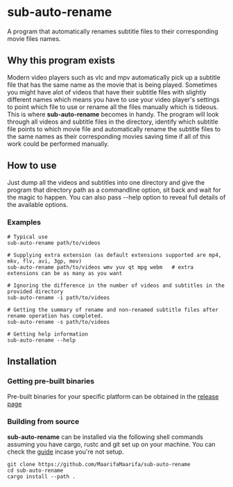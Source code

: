 # sub-auto-rename

A program that automatically renames subtitle files to their corresponding movie files names.

## Why this program exists

Modern video players such as vlc and mpv automatically pick up a subtitle file that has the same name as the movie that is being played. Sometimes you might have alot of videos that have their subtitle files with slightly different names which means you have to use your video player's settings to point which file to use or rename all the files manually which is tideous. This is where **sub-auto-rename** becomes in handy.
The program will look through all videos and subtitle files in the directory, identify which subtitle file points to which movie file and automatically rename the subtitle files to the same names as their corresponding movies saving time if all of this work could be performed manually.

## How to use

Just dump all the videos and subtitles into one directory and give the program that directory path as a commandline option, sit back and wait for the magic to happen. You can also pass --help option to reveal full details of the available options.

### Examples
```shell
# Typical use
sub-auto-rename path/to/videos

# Supplying extra extension (as default extensions supported are mp4, mkv, flv, avi, 3gp, mov)
sub-auto-rename path/to/videos wmv yuv qt mpg webm   # extra extensions can be as many as you want

# Ignoring the difference in the number of videos and subtitles in the provided directory
sub-auto-rename -i path/to/videos

# Getting the summary of rename and non-renamed subtitle files after rename operation has completed.
sub-auto-rename -s path/to/videos

# Getting help information
sub-auto-rename --help
```

## Installation

### Getting pre-built binaries
Pre-built binaries for your specific platform can be obtained in the [release page](https://github.com/MaarifaMaarifa/sub-auto-rename/releases)

### Building from source

**sub-auto-rename** can be installed via the following shell commands assuming you have cargo, rustc and git set up on your machine. You can check the [guide](https://rustup.rs/) incase you're not setup.

```shell
git clone https://github.com/MaarifaMaarifa/sub-auto-rename
cd sub-auto-rename
cargo install --path .
```
